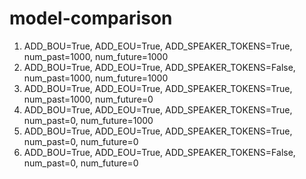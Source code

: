 # model-comparison

1. ADD_BOU=True, ADD_EOU=True, ADD_SPEAKER_TOKENS=True, num_past=1000, num_future=1000
2. ADD_BOU=True, ADD_EOU=True, ADD_SPEAKER_TOKENS=False, num_past=1000, num_future=1000
3. ADD_BOU=True, ADD_EOU=True, ADD_SPEAKER_TOKENS=True, num_past=1000, num_future=0
4. ADD_BOU=True, ADD_EOU=True, ADD_SPEAKER_TOKENS=True, num_past=0, num_future=1000
5. ADD_BOU=True, ADD_EOU=True, ADD_SPEAKER_TOKENS=True, num_past=0, num_future=0
6. ADD_BOU=True, ADD_EOU=True, ADD_SPEAKER_TOKENS=False, num_past=0, num_future=0